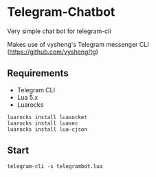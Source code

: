 Telegram-Chatbot
================

Very simple chat bot for telegram-cli

Makes use of vysheng's Telegram messenger CLI (https://github.com/vysheng/tg)

## Requirements

* Telegram CLI
* Lua 5.x
* Luarocks

```
luarocks install luasocket
luarocks install luasec
luarocks install lua-cjson
```

## Start

```
telegram-cli -s telegrambot.lua
```
